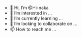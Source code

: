 - 👋 Hi, I’m @Hi-naka
- 👀 I’m interested in ...
- 🌱 I’m currently learning ...
- 💞️ I’m looking to collaborate on ...
- 📫 How to reach me ...

<!---
Hi-naka/Hi-naka is a ✨ special ✨ repository because its `README.md` (this file) appears on your GitHub profile.
You can click the Preview link to take a look at your changes.
--->

